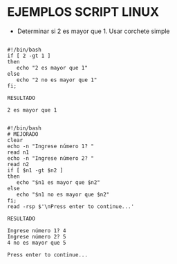 # EJEMPLOS SCRIPT LINUX

- Determinar si 2 es mayor que 1.  Usar corchete simple

<pre><code>
#!/bin/bash
if [ 2 -gt 1 ]
then
   echo "2 es mayor que 1"
else
   echo "2 no es mayor que 1"
fi;

RESULTADO

2 es mayor que 1
</code></pre>

<pre><code>
#!/bin/bash
# MEJORADO
clear
echo -n "Ingrese número 1? "
read n1
echo -n "Ingrese número 2? "
read n2
if [ $n1 -gt $n2 ]
then
   echo "$n1 es mayor que $n2"
else
   echo "$n1 no es mayor que $n2"
fi;
read -rsp $'\nPress enter to continue...'

RESULTADO

Ingrese número 1? 4
Ingrese número 2? 5
4 no es mayor que 5

Press enter to continue...
</pre></code>